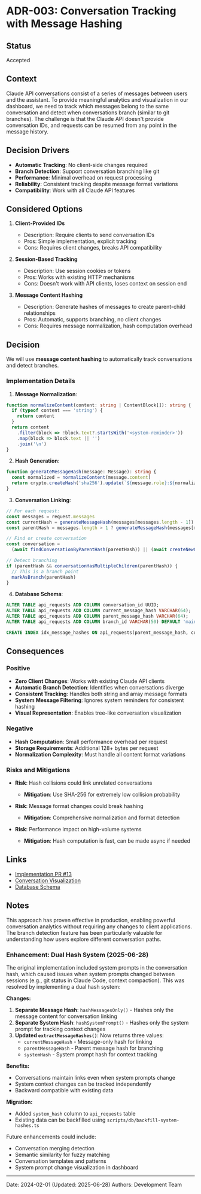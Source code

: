 # ADR-003: Conversation Tracking with Message Hashing

## Status

Accepted

## Context

Claude API conversations consist of a series of messages between users and the assistant. To provide meaningful analytics and visualization in our dashboard, we need to track which messages belong to the same conversation and detect when conversations branch (similar to git branches). The challenge is that the Claude API doesn't provide conversation IDs, and requests can be resumed from any point in the message history.

## Decision Drivers

- **Automatic Tracking**: No client-side changes required
- **Branch Detection**: Support conversation branching like git
- **Performance**: Minimal overhead on request processing
- **Reliability**: Consistent tracking despite message format variations
- **Compatibility**: Work with all Claude API features

## Considered Options

1. **Client-Provided IDs**

   - Description: Require clients to send conversation IDs
   - Pros: Simple implementation, explicit tracking
   - Cons: Requires client changes, breaks API compatibility

2. **Session-Based Tracking**

   - Description: Use session cookies or tokens
   - Pros: Works with existing HTTP mechanisms
   - Cons: Doesn't work with API clients, loses context on session end

3. **Message Content Hashing**
   - Description: Generate hashes of messages to create parent-child relationships
   - Pros: Automatic, supports branching, no client changes
   - Cons: Requires message normalization, hash computation overhead

## Decision

We will use **message content hashing** to automatically track conversations and detect branches.

### Implementation Details

1. **Message Normalization**:

```typescript
function normalizeContent(content: string | ContentBlock[]): string {
  if (typeof content === 'string') {
    return content
  }
  return content
    .filter(block => !block.text?.startsWith('<system-reminder>'))
    .map(block => block.text || '')
    .join('\n')
}
```

2. **Hash Generation**:

```typescript
function generateMessageHash(message: Message): string {
  const normalized = normalizeContent(message.content)
  return crypto.createHash('sha256').update(`${message.role}:${normalized}`).digest('hex')
}
```

3. **Conversation Linking**:

```typescript
// For each request:
const messages = request.messages
const currentHash = generateMessageHash(messages[messages.length - 1])
const parentHash = messages.length > 1 ? generateMessageHash(messages[messages.length - 2]) : null

// Find or create conversation
const conversation =
  (await findConversationByParentHash(parentHash)) || (await createNewConversation())

// Detect branching
if (parentHash && conversationHasMultipleChildren(parentHash)) {
  // This is a branch point
  markAsBranch(parentHash)
}
```

4. **Database Schema**:

```sql
ALTER TABLE api_requests ADD COLUMN conversation_id UUID;
ALTER TABLE api_requests ADD COLUMN current_message_hash VARCHAR(64);
ALTER TABLE api_requests ADD COLUMN parent_message_hash VARCHAR(64);
ALTER TABLE api_requests ADD COLUMN branch_id VARCHAR(50) DEFAULT 'main';

CREATE INDEX idx_message_hashes ON api_requests(parent_message_hash, current_message_hash);
```

## Consequences

### Positive

- **Zero Client Changes**: Works with existing Claude API clients
- **Automatic Branch Detection**: Identifies when conversations diverge
- **Consistent Tracking**: Handles both string and array message formats
- **System Message Filtering**: Ignores system reminders for consistent hashing
- **Visual Representation**: Enables tree-like conversation visualization

### Negative

- **Hash Computation**: Small performance overhead per request
- **Storage Requirements**: Additional 128+ bytes per request
- **Normalization Complexity**: Must handle all content format variations

### Risks and Mitigations

- **Risk**: Hash collisions could link unrelated conversations

  - **Mitigation**: Use SHA-256 for extremely low collision probability

- **Risk**: Message format changes could break hashing

  - **Mitigation**: Comprehensive normalization and format detection

- **Risk**: Performance impact on high-volume systems
  - **Mitigation**: Hash computation is fast, can be made async if needed

## Links

- [Implementation PR #13](https://github.com/your-org/claude-nexus-proxy/pull/13)
- [Conversation Visualization](../../02-User-Guide/dashboard-guide.md#conversation-tracking)
- [Database Schema](../../03-Operations/database.md)

## Notes

This approach has proven effective in production, enabling powerful conversation analytics without requiring any changes to client applications. The branch detection feature has been particularly valuable for understanding how users explore different conversation paths.

### Enhancement: Dual Hash System (2025-06-28)

The original implementation included system prompts in the conversation hash, which caused issues when system prompts changed between sessions (e.g., git status in Claude Code, context compaction). This was resolved by implementing a dual hash system:

**Changes:**

1. **Separate Message Hash**: `hashMessagesOnly()` - Hashes only the message content for conversation linking
2. **Separate System Hash**: `hashSystemPrompt()` - Hashes only the system prompt for tracking context changes
3. **Updated `extractMessageHashes()`**: Now returns three values:
   - `currentMessageHash` - Message-only hash for linking
   - `parentMessageHash` - Parent message hash for branching
   - `systemHash` - System prompt hash for context tracking

**Benefits:**

- Conversations maintain links even when system prompts change
- System context changes can be tracked independently
- Backward compatible with existing data

**Migration:**

- Added `system_hash` column to `api_requests` table
- Existing data can be backfilled using `scripts/db/backfill-system-hashes.ts`

Future enhancements could include:

- Conversation merging detection
- Semantic similarity for fuzzy matching
- Conversation templates and patterns
- System prompt change visualization in dashboard

---

Date: 2024-02-01 (Updated: 2025-06-28)
Authors: Development Team
